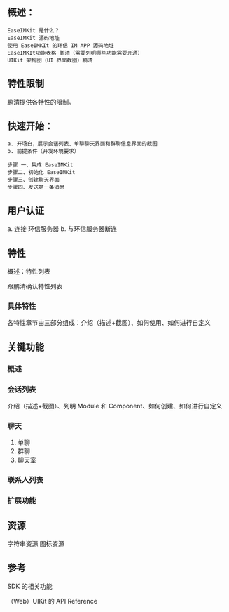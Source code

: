 
## 概述：
    EaseIMKit 是什么？
    EaseIMKit 源码地址
    使用 EaseIMKIt 的环信 IM APP 源码地址
    EaseIMKIt功能表格 鹏清（需要列明哪些功能需要开通）
    UIKit 架构图（UI 界面截图）鹏清

## 特性限制    

鹏清提供各特性的限制。

## 快速开始：
    a. 开场白，展示会话列表、单聊聊天界面和群聊信息界面的截图
    b. 前提条件（开发环境要求）
    
    步骤 一、集成 EaseIMKit 
    步骤二、初始化 EaseIMKit 
    步骤三、创建聊天界面
    步骤四、发送第一条消息

## 用户认证
   a. 连接 环信服务器
   b. 与环信服务器断连

## 特性 

概述：特性列表 

跟鹏清确认特性列表

### 具体特性


各特性章节由三部分组成：介绍（描述+截图）、如何使用、如何进行自定义


## 关键功能 

### 概述

### 会话列表

介绍（描述+截图）、列明 Module 和 Component、如何创建、如何进行自定义

### 聊天

1. 单聊
2. 群聊
3. 聊天室

### 联系人列表

### 扩展功能

## 资源
   字符串资源
   图标资源

## 参考 

SDK 的相关功能

（Web）UIKit 的 API Reference

